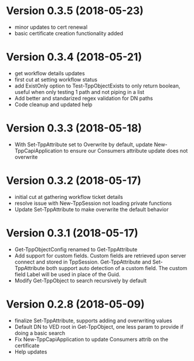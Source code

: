 # Version 0.3.5 (2018-05-23)
- minor updates to cert renewal
- basic certificate creation functionality added



# Version 0.3.4 (2018-05-21)
- get workflow details updates
- first cut at setting workflow status
- add ExistOnly option to Test-TppObjectExists to only return boolean, useful when only testing 1 path and not piping in a list
- Add better and standarized regex validation for DN paths
- Code cleanup and updated help



# Version 0.3.3 (2018-05-18)
- With Set-TppAttribute set to Overwrite by default, update New-TppCapiApplication to ensure our Consumers attribute update does not overwrite

# Version 0.3.2 (2018-05-17)
- initial cut at gathering workflow ticket details 
- resolve issue with New-TppSession not loading private functions 
- Update Set-TppAttribute to make overwrite the default behavior

# Version 0.3.1 (2018-05-17)
- Get-TppObjectConfig renamed to Get-TppAttribute 
- Add support for custom fields. Custom fields are retrieved upon server connect and stored in TppSession. 
Get-TppAttribute and Set-TppAttribute both support auto detection of a custom field. The custom field Label will be used in place of the Guid. 
- Modify Get-TppObject to search recursively by default 

# Version 0.2.8 (2018-05-09)
- finalize Set-TppAttribute, supports adding and overwriting values 
- Default DN to VED root in Get-TppObject, one less param to provide if doing a basic search 
- Fix New-TppCapiApplication to update Consumers attrib on the certificate 
- Help updates
